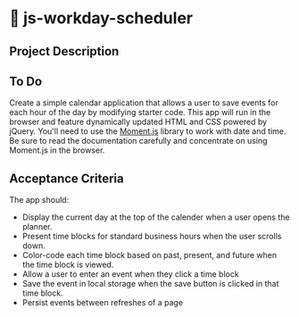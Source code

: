 # :file_folder: js-workday-scheduler

## Project Description

## To Do
Create a simple calendar application that allows a user to save events for each hour of the day by modifying starter code. This app will run in the browser and feature dynamically updated HTML and CSS powered by jQuery.
You'll need to use the [Moment.js](https://momentjs.com/) library to work with date and time. Be sure to read the documentation carefully and concentrate on using Moment.js in the browser.

## Acceptance Criteria
The app should:
* Display the current day at the top of the calender when a user opens the planner.
* Present time blocks for standard business hours when the user scrolls down.
* Color-code each time block based on past, present, and future when the time block is viewed.
* Allow a user to enter an event when they click a time block
* Save the event in local storage when the save button is clicked in that time block.
* Persist events between refreshes of a page